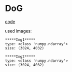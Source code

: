 # DoG


[code](https://github.com/teruyuki-yamasaki/VAMR/blob/main/exercise04/code/main.py)

used images:
```
*****Img1*****
type: <class 'numpy.ndarray'>
size: (3024, 4032)

*****Img2*****
type: <class 'numpy.ndarray'>
size: (3024, 4032)
```
